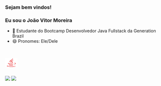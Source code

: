 ### Sejam bem vindos!

### Eu sou o João Vitor Moreira

- 🔭 Estudante do Bootcamp Desenvolvedor Java Fullstack da Generation Brazil
- 😄 Pronomes: Ele/Dele

##

<div style="display: inline_block"><br>
  <img align="center" alt="Joao-Java" height="30" width="40" src="https://raw.githubusercontent.com/devicons/devicon/master/icons/java/java-plain.svg">
  
</div>

##

<div>
  <a href = "mailto:joaoitagv@gmail.com"><img src="https://img.shields.io/badge/-Gmail-%23333?style=for-the-badge&logo=gmail&logoColor=white" target="_blank"></a>
  <a href="https://www.linkedin.com/in/moreira-joao-vitor/" target="_blank"><img src="https://img.shields.io/badge/-LinkedIn-%230077B5?style=for-the-badge&logo=linkedin&logoColor=white" target="_blank"></a>
</div>
